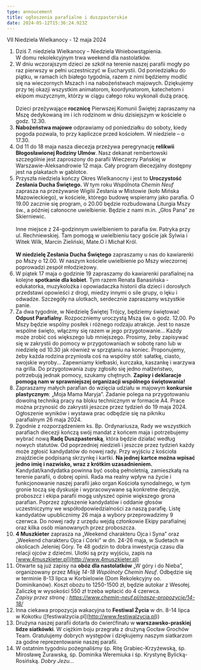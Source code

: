 ```yaml
---
type: annoucement
title: ogłoszenia parafialne i duszpasterskie
date: 2024-05-12T15:36:24.923Z
---
```

VII Niedziela Wielkanocy - 12 maja 2024

1. Dziś 7. niedziela Wielkanocy – Niedziela Wniebowstąpienia.\
   W domu rekolekcyjnym trwa weekend dla nastolatków.
2. W dniu wczorajszym dzieci ze szkół na terenie naszej parafii mogły po raz pierwszy w pełni uczestniczyć w Eucharystii. Od poniedziałku do piątku, w ramach ich białego tygodnia, razem z nimi będziemy modlić się na wieczornych Mszach i na nabożeństwach majowych. Dziękujemy przy tej okazji wszystkim animatorom, koordynatorom, katechetom i ekipom muzycznym, którzy w ciągu całego roku wykonali dużą pracę.\
   \
   Dzieci przeżywające **rocznicę** Pierwszej Komunii Świętej zapraszamy na Mszę dedykowaną im i ich rodzinom w dniu dzisiejszym w kościele o godz. 12.30.
3. **Nabożeństwa majowe** odprawiamy od poniedziałku do soboty, kiedy pogoda pozwala, to przy kapliczce przed kościołem. W niedziele – o 17.30.
4. Od 11 do 18 maja nasza diecezja przeżywa peregrynację **relikwii Błogosławionej Rodziny Ulmów**. Nasz dekanat rembertowski szczególnie jest zaproszony do parafii Wieczerzy Pańskiej w Warszawie-Aleksandrowie 12 maja. Cały program diecezjalny dostępny jest na plakatach w gablotce.
5. Przyszła niedziela kończy Okres Wielkanocny i jest to **Uroczystość Zesłania Ducha Świętego.** W tym roku Wspólnota *Chemin Neuf* zaprasza na przeżywanie Wigilii Zesłania w Mistowie (koło Mińska Mazowieckiego), w kościele, którego budowę wspieramy jako parafia. O 19.00 zacznie się program, o 20.00 będzie rozbudowana Liturgia Mszy św., a później całonocne uwielbienie. Będzie z nami m.in. „Głos Pana” ze Skierniewic.\
   \
   Inne miejsce z 24-godzinnym uwielbieniem to parafia św. Patryka przy ul. Rechniewskiej. Tam pomogą w uwielbieniu tacy goście jak Sylwia i Witek Wilk, Marcin Zieliński, Mate.O i Michał Król. \
   \
   **W niedzielę Zesłania Ducha Świętego** zapraszamy u nas do kawiarenki po Mszy o 12.00. W naszym kościele uwielbienie po Mszy wieczornej poprowadzi zespół młodzieżowy.
6. W piątek 17 maja o godzinie 19 zapraszamy do kawiarenki parafialnej na kolejne **spotkanie dla kobiet**. Tym razem Renata Banasińska - edukatorka, muzykolożka i opowiadaczka historii dla dzieci i dorosłych przedstawi opowieści z drogi, miedzy innymi o sile grupy, o lęku i odwadze. Szczegóły na ulotkach, serdecznie zapraszamy wszystkie panie.
7. Za dwa tygodnie, w Niedzielę Świętej Trójcy, będziemy świętować **Odpust Parafialny**. Rozpoczniemy uroczystą Mszą św. o godz. 12.00. Po Mszy będzie wspólny posiłek i różnego rodzaju atrakcje. Jest to nasze wspólne święto, włączmy się razem w jego przygotowanie… Każdy może zrobić coś większego lub mniejszego. Prosimy, żeby zapisywać się w zakrystii do pomocy w przygotowaniach w sobotę rano lub w niedzielę od 10.30 jak również w sprzątaniu na koniec. Proponujemy, żeby każda rodzina przyniosła coś na wspólny stół: sałatkę, ciasto, swojskie wyroby… Zapewniamy kiełbaski, kurczaka, kaszankę i warzywa na grilla. Do przygotowania zupy zgłosiło się jedno małżeństwo, potrzebują jednak pomocy, szukamy chętnych. **Zapisy i deklaracje pomogą nam w sprawniejszej organizacji wspólnego świętowania!**
8. Zapraszamy małych parafian do wzięcia udziału w majowym **konkursie plastycznym**: „Moja Mama Maryja”. Zadanie polega na przygotowaniu dowolną techniką pracy na bloku technicznym w formacie A4. Prace można przynosić do zakrystii jeszcze przez tydzień do 19 maja 2024. Ogłoszenie wyników i wystawa prac odbędzie się na pikniku parafialnym 26 maja 2024.
9. Zgodnie z rozporządzeniem ks. Bp. Ordynariusza, Rady we wszystkich parafiach diecezji kończą swój mandat z końcem maja i potrzebujemy wybrać nową **Radę Duszpasterską**, która będzie działać według nowych statutów. Od poprzedniej niedzieli i jeszcze przez tydzień każdy może zgłosić kandydatów do nowej rady. Przy wyjściu z kościoła znajdziecie podpisaną skrzynkę i kartki. **Na jednej kartce można wpisać jedno imię i nazwisko, wraz z krótkim uzasadnieniem.** Kandydat/kandydatka powinna być osobą pełnoletnią, zamieszkałą na terenie parafii, o dobrej opinii. Rada ma realny wpływ na życie i funkcjonowanie naszej parafii jako organ Kościoła synodalnego, w tym gronie toczą się dyskusje i wypracowywane są konkretne decyzje, proboszcz i ekipa parafii mogą usłyszeć opinie większego grona parafian. Poprzez zgłoszenie kandydatów i oddanie głosów uczestniczymy we współodpowiedzialności za naszą parafię. Listę kandydatów upublicznimy 26 maja a wybory przeprowadzimy 9 czerwca. Do nowej rady z urzędu wejdą członkowie Ekipy parafialnej oraz kilka osób mianowanych przez proboszcza.
10. **4 Muszkieter** zaprasza na „Weekend charakteru Ojca i Syna” oraz „Weekend charakteru Ojca i Córki” w dn. 24-26 maja, w Sudetach w okolicach Jeleniej Góry. Te 48 godzin to dobra inwestycja czasu dla relacji ojców z dziećmi. Ulotki są przy wyjściu, zapis na [www.4muszkieter.pl](http://www.4muszkieter.pl)
11. Otwarte są już zapisy na **obóz dla nastolatków** „W góry i do Nieba”, organizowany przez *Misję 14-18 Wspólnoty Chemin Neuf*. Odbędzie się w terminie 8-13 lipca w Korbielowie (Dom Rekolekcyjny oo. Dominikanów). Koszt obozu to 1250-1500 zł, będzie autokar z Wesołej. Zaliczkę w wysokości 550 zł trzeba wpłacić do 4 czerwca.\
    *Zapisy przez stronę : <https://www.chemin-neuf.pl/nasze-propozycje/14-18/>*
12. Inna ciekawa propozycja wakacyjna to **Festiwal Życia** w dn. 8-14 lipca w Kokotku (\[festiwalzycia.pl](http://www.festiwalzycia.pl)) 
13. Drużyna naszej parafii dotarła do ćwierćfinału w **warszawsko-praskiej lidze siatkówki**. W ciężkim boju przegrała z drużyną Gocław Grochów Team. Gratulujemy dobrych występów i dziękujemy naszym siatkarzom za godne reprezentowanie naszej parafii.
14. W ostatnim tygodniu pożegnaliśmy śp. Ritę Grabiec-Krzyżewską, śp. Mirosławę Żurawską, śp. Dominika Weremiuka i śp. Krystynę Bylicką-Rosińską. *Dobry Jezu…*

<!--EndFragment-->